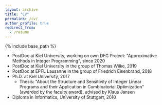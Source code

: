 ```yaml
---
layout: archive
title: "CV"
permalink: /cv/
author_profile: true
redirect_from:
  - /resume
---
```


{% include base_path %}


* PostDoc at Kiel University, working on own DFG Project: "Approximative Methods in Integer Programming", since 2020
* PostDoc at Kiel University in the group of Thomas Wilke, 2019
* PostDoc at EPFL Lausanne in the group of Friedrich Eisenbrand, 2018
* Ph.D. at Kiel University, 2017
  * Thesis: "About the Structure and Sensitivity of Integer Linear Programs and their Application in Combinatorial Optimization" (awarded by the faculty award), advised by Klaus Jansen
* Diploma in Informatics, University of Stuttgart, 2010
